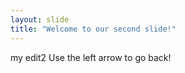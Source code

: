 ```yaml
---
layout: slide
title: "Welcome to our second slide!"
---
```

my edit2
Use the left arrow to go back!
